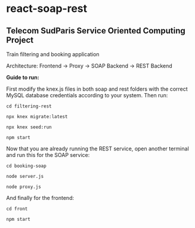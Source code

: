 # react-soap-rest

## Telecom SudParis Service Oriented Computing Project

Train filtering and booking application

Architecture:
Frontend -> Proxy -> SOAP Backend ->  REST Backend

**Guide to run:**

First modify the knex.js files in both soap and rest folders with the correct MySQL database credentials according to your system.
Then run:

`cd filtering-rest`

`npx knex migrate:latest`

`npx knex seed:run `

`npm start `

Now that you are already running the REST service, open another terminal and run this for the SOAP service:

`cd booking-soap`

`node server.js`

`node proxy.js`

And finally for the frontend:

`cd front`

`npm start`
